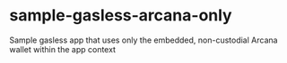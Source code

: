 # sample-gasless-arcana-only
Sample gasless app that uses only the embedded, non-custodial Arcana wallet within the app context

